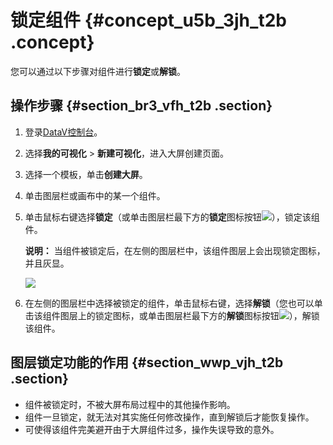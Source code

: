 # 锁定组件 {#concept_u5b_3jh_t2b .concept}

您可以通过以下步骤对组件进行**锁定**或**解锁**。

## 操作步骤 {#section_br3_vfh_t2b .section}

1.  登录[DataV控制台](https://datav.alibabacloud.com/)。
2.  选择**我的可视化** \> **新建可视化**，进入大屏创建页面。
3.  选择一个模板，单击**创建大屏**。
4.  单击图层栏或画布中的某一个组件。
5.  单击鼠标右键选择**锁定**（或单击图层栏最下方的**锁定**图标按钮![](http://static-aliyun-doc.oss-cn-hangzhou.aliyuncs.com/assets/img/17378/15583458579225_zh-CN.png)），锁定该组件。

    **说明：** 当组件被锁定后，在左侧的图层栏中，该组件图层上会出现锁定图标，并且灰显。

    ![](http://static-aliyun-doc.oss-cn-hangzhou.aliyuncs.com/assets/img/17378/155834585711183_zh-CN.png)

6.  在左侧的图层栏中选择被锁定的组件，单击鼠标右键，选择**解锁**（您也可以单击该组件图层上的锁定图标，或单击图层栏最下方的**解锁**图标按钮![](http://static-aliyun-doc.oss-cn-hangzhou.aliyuncs.com/assets/img/17378/15583458579225_zh-CN.png)），解锁该组件。

## 图层锁定功能的作用 {#section_wwp_vjh_t2b .section}

-   组件被锁定时，不被大屏布局过程中的其他操作影响。
-   组件一旦锁定，就无法对其实施任何修改操作，直到解锁后才能恢复操作。
-   可使得该组件完美避开由于大屏组件过多，操作失误导致的意外。

